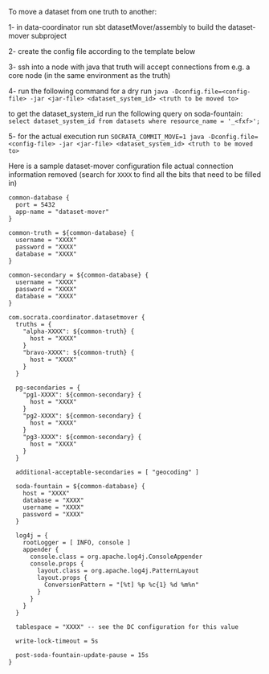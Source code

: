 To move a dataset from one truth to another:

1- in data-coordinator run sbt datasetMover/assembly to build the dataset-mover subproject

2- create the config file according to the template below

3- ssh into a node with java that truth will accept connections from e.g. a core node (in the same environment as the truth)

4- run the following command for a dry run `java -Dconfig.file=<config-file> -jar <jar-file> <dataset_system_id> <truth to be moved to>`

to get the dataset_system_id run the following query on soda-fountain: `select dataset_system_id from datasets where resource_name = '_<fxf>';`

5- for the actual execution run `SOCRATA_COMMIT_MOVE=1 java -Dconfig.file=<config-file> -jar <jar-file> <dataset_system_id> <truth to be moved to>`

Here is a sample dataset-mover configuration file actual connection
information removed (search for `XXXX` to find all the bits that need
to be filled in)

```
common-database {
  port = 5432
  app-name = "dataset-mover"
}

common-truth = ${common-database} {
  username = "XXXX"
  password = "XXXX"
  database = "XXXX"
}

common-secondary = ${common-database} {
  username = "XXXX"
  password = "XXXX"
  database = "XXXX"
}

com.socrata.coordinator.datasetmover {
  truths = {
    "alpha-XXXX": ${common-truth} {
      host = "XXXX"
    }
    "bravo-XXXX": ${common-truth} {
      host = "XXXX"
    }
  }

  pg-secondaries = {
    "pg1-XXXX": ${common-secondary} {
      host = "XXXX"
    }
    "pg2-XXXX": ${common-secondary} {
      host = "XXXX"
    }
    "pg3-XXXX": ${common-secondary} {
      host = "XXXX"
    }
  }

  additional-acceptable-secondaries = [ "geocoding" ]

  soda-fountain = ${common-database} {
    host = "XXXX"
    database = "XXXX"
    username = "XXXX"
    password = "XXXX"
  }

  log4j = {
    rootLogger = [ INFO, console ]
    appender {
      console.class = org.apache.log4j.ConsoleAppender
      console.props {
        layout.class = org.apache.log4j.PatternLayout
        layout.props {
          ConversionPattern = "[%t] %p %c{1} %d %m%n"
        }
      }
    }
  }

  tablespace = "XXXX" -- see the DC configuration for this value

  write-lock-timeout = 5s

  post-soda-fountain-update-pause = 15s
}
```
